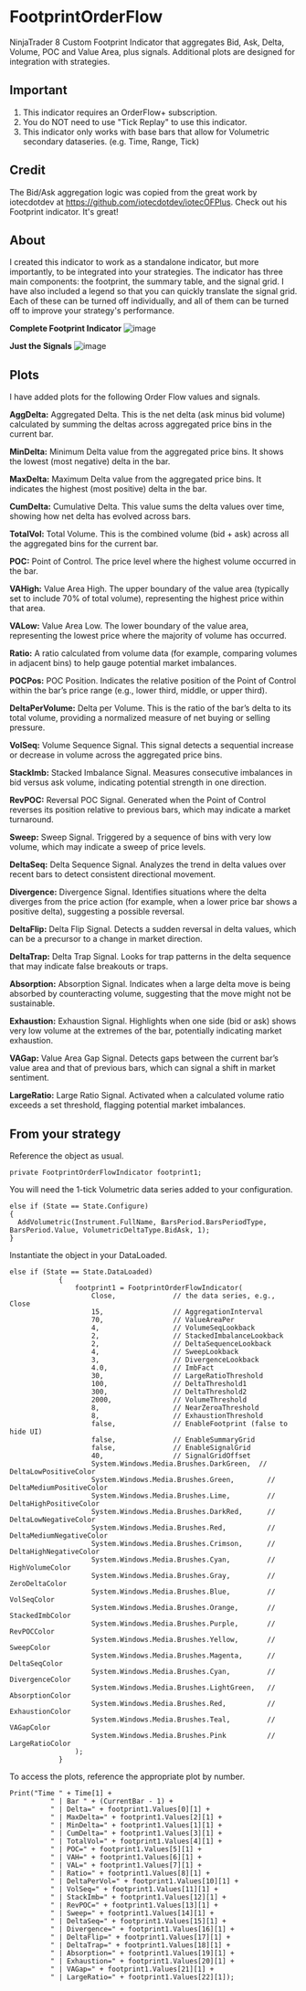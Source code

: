 # FootprintOrderFlow
NinjaTrader 8 Custom Footprint Indicator that aggregates Bid, Ask, Delta, Volume, POC and Value Area, plus signals. Additional plots are designed for integration with strategies.

## Important
1. This indicator requires an OrderFlow+ subscription.
2. You do NOT need to use "Tick Replay" to use this indicator.
3. This indicator only works with base bars that allow for Volumetric secondary dataseries. (e.g. Time, Range, Tick)

## Credit
The Bid/Ask aggregation logic was copied from the great work by iotecdotdev at https://github.com/iotecdotdev/iotecOFPlus. Check out his Footprint indicator. It's great!

## About
I created this indicator to work as a standalone indicator, but more importantly, to be integrated into your strategies. The indicator has three main components: the footprint, the summary table, and the signal grid. I have also included a legend so that you can quickly translate the signal grid. Each of these can be turned off individually, and all of them can be turned off to improve your strategy's performance.

**Complete Footprint Indicator**
![image](https://github.com/user-attachments/assets/0e2eb157-7f17-49b3-8705-2eb840077c7f)

**Just the Signals**
![image](https://github.com/user-attachments/assets/97ff74de-52d7-435f-8de5-fa522fa65f13)


## Plots
I have added plots for the following Order Flow values and signals. 

**AggDelta:**
Aggregated Delta. This is the net delta (ask minus bid volume) calculated by summing the deltas across aggregated price bins in the current bar.

**MinDelta:**
Minimum Delta value from the aggregated price bins. It shows the lowest (most negative) delta in the bar.

**MaxDelta:**
Maximum Delta value from the aggregated price bins. It indicates the highest (most positive) delta in the bar.

**CumDelta:**
Cumulative Delta. This value sums the delta values over time, showing how net delta has evolved across bars.

**TotalVol:**
Total Volume. This is the combined volume (bid + ask) across all the aggregated bins for the current bar.

**POC:**
Point of Control. The price level where the highest volume occurred in the bar.

**VAHigh:**
Value Area High. The upper boundary of the value area (typically set to include 70% of total volume), representing the highest price within that area.

**VALow:**
Value Area Low. The lower boundary of the value area, representing the lowest price where the majority of volume has occurred.

**Ratio:**
A ratio calculated from volume data (for example, comparing volumes in adjacent bins) to help gauge potential market imbalances.

**POCPos:**
POC Position. Indicates the relative position of the Point of Control within the bar’s price range (e.g., lower third, middle, or upper third).

**DeltaPerVolume:**
Delta per Volume. This is the ratio of the bar’s delta to its total volume, providing a normalized measure of net buying or selling pressure.

**VolSeq:**
Volume Sequence Signal. This signal detects a sequential increase or decrease in volume across the aggregated price bins.

**StackImb:**
Stacked Imbalance Signal. Measures consecutive imbalances in bid versus ask volume, indicating potential strength in one direction.

**RevPOC:**
Reversal POC Signal. Generated when the Point of Control reverses its position relative to previous bars, which may indicate a market turnaround.

**Sweep:**
Sweep Signal. Triggered by a sequence of bins with very low volume, which may indicate a sweep of price levels.

**DeltaSeq:**
Delta Sequence Signal. Analyzes the trend in delta values over recent bars to detect consistent directional movement.

**Divergence:**
Divergence Signal. Identifies situations where the delta diverges from the price action (for example, when a lower price bar shows a positive delta), suggesting a possible reversal.

**DeltaFlip:**
Delta Flip Signal. Detects a sudden reversal in delta values, which can be a precursor to a change in market direction.

**DeltaTrap:**
Delta Trap Signal. Looks for trap patterns in the delta sequence that may indicate false breakouts or traps.

**Absorption:**
Absorption Signal. Indicates when a large delta move is being absorbed by counteracting volume, suggesting that the move might not be sustainable.

**Exhaustion:**
Exhaustion Signal. Highlights when one side (bid or ask) shows very low volume at the extremes of the bar, potentially indicating market exhaustion.

**VAGap:**
Value Area Gap Signal. Detects gaps between the current bar’s value area and that of previous bars, which can signal a shift in market sentiment.

**LargeRatio:**
Large Ratio Signal. Activated when a calculated volume ratio exceeds a set threshold, flagging potential market imbalances.


## From your strategy
Reference the object as usual.
```
private FootprintOrderFlowIndicator footprint1;
```

You will need the 1-tick Volumetric data series added to your configuration.
```
else if (State == State.Configure)
{
  AddVolumetric(Instrument.FullName, BarsPeriod.BarsPeriodType, BarsPeriod.Value, VolumetricDeltaType.BidAsk, 1);
}
```

Instantiate the object in your DataLoaded.
```
else if (State == State.DataLoaded)
			{	
				footprint1 = FootprintOrderFlowIndicator(
				    Close,              // the data series, e.g., Close
				    15,                 // AggregationInterval
				    70,                 // ValueAreaPer
				    4,                  // VolumeSeqLookback
				    2,                  // StackedImbalanceLookback
				    2,                  // DeltaSequenceLookback
				    4,                  // SweepLookback
				    3,                  // DivergenceLookback
				    4.0,                // ImbFact
				    30,                 // LargeRatioThreshold
				    100,                // DeltaThreshold1
				    300,                // DeltaThreshold2
				    2000,               // VolumeThreshold
				    8,                  // NearZeroaThreshold
				    8,                  // ExhaustionThreshold
				    false,              // EnableFootprint (false to hide UI)
				    false,              // EnableSummaryGrid
				    false,              // EnableSignalGrid
				    40,                 // SignalGridOffset
				    System.Windows.Media.Brushes.DarkGreen,  // DeltaLowPositiveColor
				    System.Windows.Media.Brushes.Green,        // DeltaMediumPositiveColor
				    System.Windows.Media.Brushes.Lime,         // DeltaHighPositiveColor
				    System.Windows.Media.Brushes.DarkRed,      // DeltaLowNegativeColor
				    System.Windows.Media.Brushes.Red,          // DeltaMediumNegativeColor
				    System.Windows.Media.Brushes.Crimson,      // DeltaHighNegativeColor
				    System.Windows.Media.Brushes.Cyan,         // HighVolumeColor
				    System.Windows.Media.Brushes.Gray,         // ZeroDeltaColor
				    System.Windows.Media.Brushes.Blue,         // VolSeqColor
				    System.Windows.Media.Brushes.Orange,       // StackedImbColor
				    System.Windows.Media.Brushes.Purple,       // RevPOCColor
				    System.Windows.Media.Brushes.Yellow,       // SweepColor
				    System.Windows.Media.Brushes.Magenta,      // DeltaSeqColor
				    System.Windows.Media.Brushes.Cyan,         // DivergenceColor
				    System.Windows.Media.Brushes.LightGreen,   // AbsorptionColor
				    System.Windows.Media.Brushes.Red,          // ExhaustionColor
				    System.Windows.Media.Brushes.Teal,         // VAGapColor
				    System.Windows.Media.Brushes.Pink          // LargeRatioColor
				);
			}
```

To access the plots, reference the appropriate plot by number.
```
Print("Time " + Time[1] +
          " | Bar " + (CurrentBar - 1) +
          " | Delta=" + footprint1.Values[0][1] +
          " | MaxDelta=" + footprint1.Values[2][1] +
          " | MinDelta=" + footprint1.Values[1][1] +
          " | CumDelta=" + footprint1.Values[3][1] +
          " | TotalVol=" + footprint1.Values[4][1] +
          " | POC=" + footprint1.Values[5][1] +
          " | VAH=" + footprint1.Values[6][1] +
          " | VAL=" + footprint1.Values[7][1] +
          " | Ratio=" + footprint1.Values[8][1] +
          " | DeltaPerVol=" + footprint1.Values[10][1] +
          " | VolSeq=" + footprint1.Values[11][1] +
          " | StackImb=" + footprint1.Values[12][1] +
          " | RevPOC=" + footprint1.Values[13][1] +
          " | Sweep=" + footprint1.Values[14][1] +
          " | DeltaSeq=" + footprint1.Values[15][1] +
          " | Divergence=" + footprint1.Values[16][1] +
          " | DeltaFlip=" + footprint1.Values[17][1] +
          " | DeltaTrap=" + footprint1.Values[18][1] +
          " | Absorption=" + footprint1.Values[19][1] +
          " | Exhaustion=" + footprint1.Values[20][1] +
          " | VAGap=" + footprint1.Values[21][1] +
          " | LargeRatio=" + footprint1.Values[22][1]);
```
